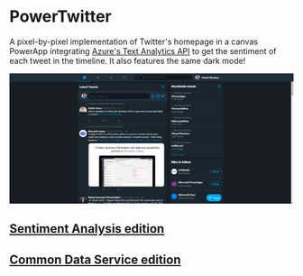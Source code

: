 # PowerTwitter

A pixel-by-pixel implementation of Twitter's homepage in a canvas PowerApp integrating [Azure's Text Analytics API](https://azure.microsoft.com/en-us/services/cognitive-services/text-analytics) to get the sentiment of each tweet in the timeline. It also features the same dark mode!

![PowerTwitter](/PowerTwitter/images/PowerTwitterCDS.png)

## [Sentiment Analysis edition](SentimentAnalysis.md)

## [Common Data Service edition](CommonDataService.md)
